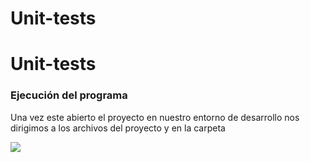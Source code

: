 # Unit-tests
# Unit-tests
<h3>Ejecución del programa</h3>
<p>Una vez este abierto el proyecto en nuestro entorno de desarrollo nos dirigimos a los archivos del proyecto y en la carpeta </p>
<img src="Unit-tests/img_docs/img1.jpg">

